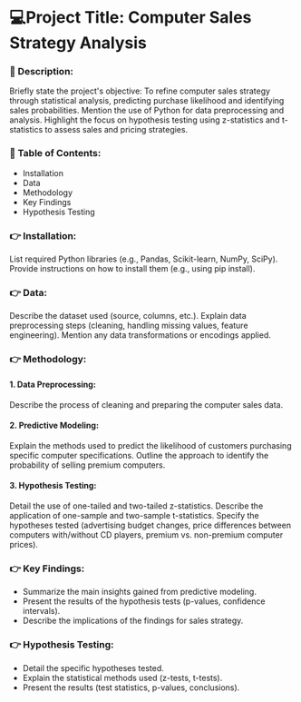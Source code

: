 
# 💻Project Title:  Computer Sales Strategy Analysis
### 🔔 Description:
  Briefly state the project's objective: To refine computer sales strategy through statistical analysis, predicting purchase likelihood and identifying sales probabilities.
  Mention the use of Python for data preprocessing and analysis.
Highlight the focus on hypothesis testing using z-statistics and t-statistics to assess sales and pricing strategies.
### 📜 Table of Contents:
  - Installation
  - Data
  - Methodology
  - Key Findings
  - Hypothesis Testing

### 👉 Installation:
  List required Python libraries (e.g., Pandas, Scikit-learn, NumPy, SciPy).
Provide instructions on how to install them (e.g., using pip install).

### 👉 Data:
  Describe the dataset used (source, columns, etc.).
Explain data preprocessing steps (cleaning, handling missing values, feature engineering).
Mention any data transformations or encodings applied.

 ### 👉 Methodology:
#### 1. Data Preprocessing:
Describe the process of cleaning and preparing the computer sales data.
#### 2. Predictive Modeling:
Explain the methods used to predict the likelihood of customers purchasing specific computer specifications.
Outline the approach to identify the probability of selling premium computers.
#### 3. Hypothesis Testing:
Detail the use of one-tailed and two-tailed z-statistics.
Describe the application of one-sample and two-sample t-statistics.
Specify the hypotheses tested (advertising budget changes, price differences between computers with/without CD players, premium vs. non-premium computer prices).

### 👉 Key Findings:
- Summarize the main insights gained from predictive modeling.
- Present the results of the hypothesis tests (p-values, confidence intervals).
- Describe the implications of the findings for sales strategy.

### 👉 Hypothesis Testing:
- Detail the specific hypotheses tested.
- Explain the statistical methods used (z-tests, t-tests).
- Present the results (test statistics, p-values, conclusions).
